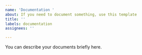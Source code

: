 ```yaml
---
name: 'Documentation '
about: If you need to document something, use this template
title: ''
labels: documentation
assignees: ''

---
```


You can describe your documents briefly here.
